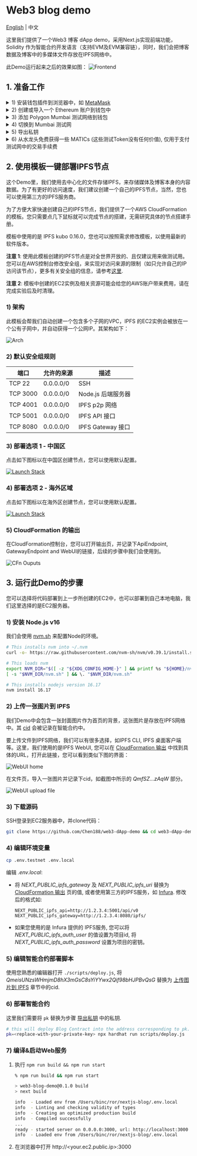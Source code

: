 # Web3 blog demo

[English](../README.md) | 中文

这里我们提供了一个Web3 博客 dApp demo，采用Next.js实现前端功能，Solidity 作为智能合约开发语言（支持EVM及EVM兼容链），同时，我们会把博客数据及博客中的多媒体文件存放在IPFS网络中。

此Demo运行起来之后的效果如图：
![Frontend](./assets/demo.png)

## 1. 准备工作

<details>
<summary>1) 安装钱包插件到浏览器中，如 <a href='https://microsoftedge.microsoft.com/addons/detail/metamask/ejbalbakoplchlghecdalmeeeajnimhm'>MetaMask</a> </summary>

![Install metamask](./assets/metamask-install.jpg)
</details>

<details>
<summary>2) 创建或导入一个 Ethereum 账户到钱包中</summary>

![Create account in metamask step 1](./assets/metamask-create-account-1.jpg)

![Create account in metamask step 2](./assets/metamask-create-account-2.jpg)
</details>

<details>
<summary>3) 添加 Polygon Mumbai 测试网络到钱包</summary>

![Add network step 1](./assets/metamask-add-network-1.jpg)

![Add network step 2](./assets/metamask-add-network-2.jpg)

![Add network step 3](./assets/metamask-add-network-3.jpg)
</details>

<details>
<summary>4) 切换到 Mumbai 测试网</summary>

![Add network step 1](./assets/metamask-switch-to-mumbai.jpg)
</details>

<details>
<summary>5) 导出私钥<a id='5-export-pk'></a></summary>

![Export pk 1](./docs/assets/metamask-export-pk-1.jpg)

![Export pk 2](./docs/assets/metamask-export-pk-2.jpg)

将私钥保存下来，我们会在后续的步骤中使用到。
</details>

<details>
<summary>6) 从水龙头免费获得一些 MATICs (这些测试Token没有任何价值), 仅用于支付测试网中的交易手续费</summary>

如 <a href='https://mumbaifaucet.com/'>Alchemy’s Mumbai</a>：

![Get MATICs option 1](./assets/get-matic-1.jpg)

或者 <a href='https://faucet.polygon.technology/'>这里</a>：

![Get MATICs option 2](./assets/get-matic-2.jpg)
</details>

## 2. 使用模板一键部署IPFS节点

这个Demo里，我们使用去中心化的文件存储IPFS，来存储媒体及博客本身的内容数据。为了有更好的访问速度，我们建议创建一个自己的IPFS节点，当然，您也可以使用第三方的IPFS服务商。

为了方便大家快速创建自己的IPFS节点，我们提供了一个AWS CloudFormation的模板。您只需要点几下鼠标就可以完成节点的搭建，无需研究具体的节点搭建手册。

模板中使用的是 IPFS kubo 0.16.0，您也可以按照需求修改模板，以使用最新的软件版本。

**注意 1**: 使用此模板创建的IPFS节点是对全世界开放的、且仅建议用来做测试用。您可以在AWS控制台修改安全组，来实现对访问来源的限制（如只允许自己的IP访问该节点），更多有关安全组的信息，请参考[这里](https://docs.aws.amazon.com/AWSEC2/latest/UserGuide/working-with-security-groups.html#updating-security-group-rules).

**注意 2**: 模板中创建的EC2实例及相关资源可能会给您的AWS账户带来费用，请在完成实验后及时清理。

### 1) 架构

此模板会帮我们自动创建一个包含多个子网的VPC，IPFS 的EC2实例会被放在一个公有子网中，并自动获得一个公网IP。其架构如下：

![Arch](./assets/ipfs-node-arch.png)

### 2) 默认安全组规则
| 端口 | 允许的来源 | 描述
| - | - | -
| TCP 22 | 0.0.0.0/0 | SSH
| TCP 3000 | 0.0.0.0/0 | Node.js 后端服务器
| TCP 4001 | 0.0.0.0/0 | IPFS p2p 网络
| TCP 5001 | 0.0.0.0/0 | IPFS API 接口
| TCP 8080 | 0.0.0.0/0 | IPFS Gateway 接口

### 3) 部署选项 1 - 中国区

点击如下图标以在中国区创建节点，您可以使用默认配置。

[![Launch Stack](./assets/launch-stack.png)](https://console.amazonaws.cn/cloudformation/home?#/stacks/create/review?templateURL=https://workshop-binc.s3.cn-northwest-1.amazonaws.com.cn/web3-demo/ipfs-single-node-template.yaml&stackName=ipfs-node) 

### 4) 部署选项 2 - 海外区域

点击如下图标以在海外区创建节点，您可以使用默认配置。

[![Launch Stack](./assets/launch-stack.png)](https://console.aws.amazon.com/cloudformation/home?#/stacks/create/review?templateURL=https://workshop-binc.s3.cn-northwest-1.amazonaws.com.cn/web3-demo/ipfs-single-node-template.yaml&stackName=ipfs-node)

### 5) CloudFormation 的输出<a id='5-cloudformation-outputs'></a>

在CloudFormation控制台，您可以打开输出页，并记录下ApiEndpoint, GatewayEndpoint and WebUI的链接，后续的步骤中我们会使用到。

![CFn Ouputs](./assets/cloudformation-outputs.jpg)

## 3. 运行此Demo的步骤

您可以选择将代码部署到上一步所创建的EC2中，也可以部署到自己本地电脑，我们这里选择的是EC2服务器。

### 1) 安装 Node.js v16

我们会使用 [nvm.sh](https://github.com/nvm-sh/nvm/blob/master/README.md#installing-and-updating) 来配置Node的环境。

```bash
# This installs nvm into ~/.nvm
curl -o- https://raw.githubusercontent.com/nvm-sh/nvm/v0.39.1/install.sh | bash 

# This loads nvm
export NVM_DIR="$([ -z "${XDG_CONFIG_HOME-}" ] && printf %s "${HOME}/nvm" || printf %s "${XDG_CONFIG_HOME}/nvm")"
[ -s "$NVM_DIR/nvm.sh" ] && \. "$NVM_DIR/nvm.sh"

# This installs nodejs version 16.17
nvm install 16.17 
```

### 2) 上传一张图片到 IPFS<a id='2-upload-an-image-to-ipfs'></a>

我们Demo中会包含一张封面图片作为首页的背景，这张图片是存放在IPFS网络中。其 [cid](https://docs.ipfs.tech/concepts/content-addressing/#what-is-a-cid) 会被记录在智能合约中。

要上传文件到IPFS网络，我们可以有很多选择，如IPFS CLI, IPFS 桌面客户端等。这里，我们使用的是IPFS WebUI, 您可以在 [CloudFormation 输出](#5-cloudformation-outputs) 中找到具体的URL，打开此链接，您可以看到类似下图的界面：

![WebUI home](./assets/webui-home.jpg)

在文件页，导入一张图片并记录下cid，如截图中所示的 *QmfSZ...zAqW* 部分。

![WebUI upload file](./assets/webui-upload-file.jpg)

### 3) 下载源码

SSH登录到EC2服务器中，并clone代码：

```bash
git clone https://github.com/Chen188/web3-dApp-demo && cd web3-dApp-demo && npm install
```

### 4) 编辑环境变量

```bash
cp .env.testnet .env.local
```
编辑 *.env.local*:

- 将 *NEXT_PUBLIC_ipfs_gateway* 及 *NEXT_PUBLIC_ipfs_uri* 替换为 [CloudFormation 输出](#5-cloudformation-outputs) 页的值, 或者使用第三方的IPFS服务，如 [Infura](https://infura.io/). 修改后的格式如:

    ```
    NEXT_PUBLIC_ipfs_api=http://1.2.3.4:5001/api/v0
    NEXT_PUBLIC_ipfs_gateway=http://1.2.3.4:8080/ipfs/
    ```
- 如果您使用的是 Infura 提供的 IPFS服务, 您可以将 *NEXT_PUBLIC_ipfs_auth_user* 的值设置为项目id, 将 *NEXT_PUBLIC_ipfs_auth_password* 设置为项目的密钥。

### 5) 编辑智能合约部署脚本

使用您熟悉的编辑器打开 `./scripts/deploy.js`, 将 *QmeisUNzsWHmjmD8hX3mGsC8sYiYYwx2Qif98bHJPBvQsG* 替换为 [上传图片到 IPFS](#2-upload-an-image-to-ipfs) 章节中的cid.

### 6) 部署智能合约

这里我们需要将 `pk` 替换为步骤 <a href='5-export-pk'>导出私钥</a> 中的私钥.

```bash
# this will deploy Blog Contract into the address corresponding to pk.
pk=<replace-with-your-private-key> npx hardhat run scripts/deploy.js
```

### 7) 编译&启动Web服务
1. 执行 `npm run build && npm run start`
    
    ```bash
    % npm run build && npm run start

    > web3-blog-demo@0.1.0 build
    > next build

    info  - Loaded env from /Users/binc/ror/nextjs-blog/.env.local
    info  - Linting and checking validity of types  
    info  - Creating an optimized production build  
    info  - Compiled successfully
    ...
    ready - started server on 0.0.0.0:3000, url: http://localhost:3000
    info  - Loaded env from /Users/binc/ror/nextjs-blog/.env.local
    ```
1. 在浏览器中打开 http://<your.ec2.public.ip>:3000
